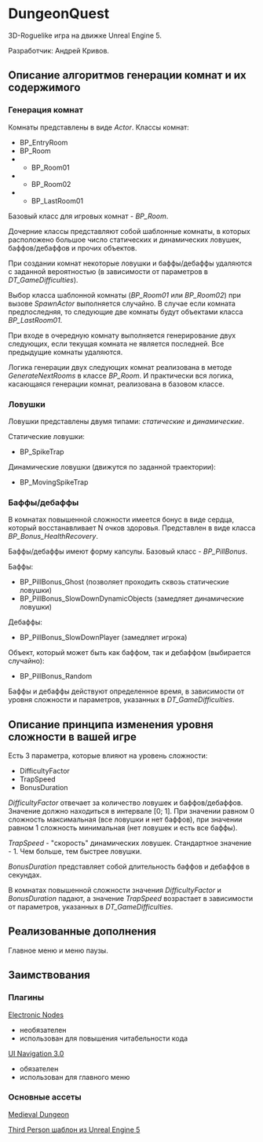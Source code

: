 # DungeonQuest

3D-Roguelike игра на движке Unreal Engine 5.

Разработчик: Андрей Кривов.

## Описание алгоритмов генерации комнат и их содержимого

### Генерация комнат

Комнаты представлены в виде *Actor*.
Классы комнат:
- BP_EntryRoom
- BP_Room
- - BP_Room01
- - BP_Room02
- - BP_LastRoom01

Базовый класс для игровых комнат - *BP_Room*.

Дочерние классы представляют собой шаблонные комнаты, в которых расположено большое число статических и динамических ловушек, баффов/дебаффов и прочих объектов.

При создании комнат некоторые ловушки и баффы/дебаффы удаляются с заданной вероятностью (в зависимости от параметров в *DT_GameDifficulties*).

Выбор класса шаблонной комнаты (*BP_Room01* или *BP_Room02*) при вызове *SpawnActor* выполняется случайно. В случае если комната предпоследняя, то следующие две комнаты будут объектами класса *BP_LastRoom01*.

При входе в очередную комнату выполняется генерирование двух следующих, если текущая комната не является последней. Все предыдущие комнаты удаляются.

Логика генерации двух следующих комнат реализована в методе *GenerateNextRooms* в классе *BP_Room*. И практически вся логика, касающаяся генерации комнат, реализована в базовом классе.

### Ловушки

Ловушки представлены двумя типами: *статические* и *динамические*.

Статические ловушки:
- BP_SpikeTrap

Динамические ловушки (движутся по заданной траектории):
- BP_MovingSpikeTrap

### Баффы/дебаффы

В комнатах повышенной сложности имеется бонус в виде сердца, который восстанавливает N очков здоровья. Представлен в виде класса *BP_Bonus_HealthRecovery*.

Баффы/дебаффы имеют форму капсулы. Базовый класс - *BP_PillBonus*.

Баффы:
- BP_PillBonus_Ghost (позволяет проходить сквозь статические ловушки)
- BP_PillBonus_SlowDownDynamicObjects (замедляет динамические ловушки)

Дебаффы:
- BP_PillBonus_SlowDownPlayer (замедляет игрока)

Объект, который может быть как баффом, так и дебаффом (выбирается случайно):
- BP_PillBonus_Random

Баффы и дебаффы действуют определенное время, в зависимости от уровня сложности и параметров, указанных в *DT_GameDifficulties*.

## Описание принципа изменения уровня сложности в вашей игре

Есть 3 параметра, которые влияют на уровень сложности:
- DifficultyFactor
- TrapSpeed
- BonusDuration

*DifficultyFactor* отвечает за количество ловушек и баффов/дебаффов. Значение должно находиться в интервале [0; 1]. При значении равном 0 сложность максимальная (все ловушки и нет баффов), при значении равном 1 сложность минимальная (нет ловушек и есть все баффы).

*TrapSpeed* - "скорость" динамических ловушек. Стандартное значение - 1. Чем больше, тем быстрее ловушки.

*BonusDuration* представляет собой длительность баффов и дебаффов в секундах.

В комнатах повышенной сложности значения *DifficultyFactor* и *BonusDuration* падают, а значение *TrapSpeed* возрастает в зависимости от параметров, указанных в *DT_GameDifficulties*.

## Реализованные дополнения

Главное меню и меню паузы.

## Заимствования

### Плагины

[Electronic Nodes](https://www.unrealengine.com/marketplace/en-US/product/electronic-nodes)
- необязателен
- использован для повышения читабельности кода

[UI Navigation 3.0](https://www.unrealengine.com/marketplace/en-US/product/ui-navigation-3)
- обязателен
- использован для главного меню

### Основные ассеты

[Medieval Dungeon](https://www.unrealengine.com/marketplace/en-US/product/a5b6a73fea5340bda9b8ac33d877c9e2)

[Third Person шаблон из Unreal Engine 5](https://www.unrealengine.com/en-US/unreal-engine-5)
